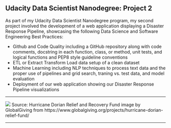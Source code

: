 ## Udacity Data Scientist Nanodegree: Project 2

As part of my Udacity Data Scientist Nanodegree program, my second project involved the development of a web application displaying a Disaster Response Pipeline, showcasing the following Data Science and Software Engineering Best Practices:

* Github and Code Quality including a GitHub repository along with code comments, docstring in each function, class, or method, unit tests, and logical functions and PEP8 style guideline conventions
* ETL or Extract Transform Load data setup of a clean dataset
* Machine Learning including NLP techniques to process text data and the proper use of pipelines and grid search, traning vs. test data, and model evaluation
* Deployment of our web application showing our Disaster Response Pipeline visualizations

---
<img src='https://files.globalgiving.org/pfil/42289/pict_large.jpg?m=1567080625000'>
Source: Hurricane Dorian Relief and Recovery Fund image by GlobalGiving from https://www.globalgiving.org/projects/hurricane-dorian-relief-fund/

---

